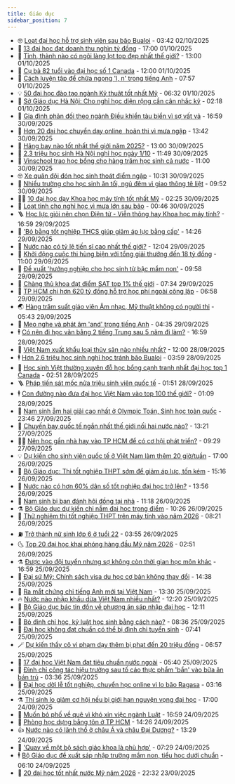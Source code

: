 ```yaml
---
title: Giáo dục
sidebar_position: 7
---
```


<!-- vnexpress-giao-duc:START -->
- 🤓 [Loạt đại học hỗ trợ sinh viên sau bão Bualoi](https://vnexpress.net/loat-dai-hoc-ho-tro-sinh-vien-sau-bao-bualoi-4946258.html) - 03:42 02/10/2025
- 🦆 [13 đại học đạt doanh thu nghìn tỷ đồng](https://vnexpress.net/13-dai-hoc-dat-doanh-thu-nghin-ty-dong-4945894.html) - 17:00 01/10/2025
- 🦩 [Tỉnh, thành nào có ngôi làng lọt top đẹp nhất thế giới?](https://vnexpress.net/tinh-thanh-nao-co-ngoi-lang-lot-top-dep-nhat-the-gioi-4945076.html) - 13:00 01/10/2025
- 🌮 [Cụ bà 82 tuổi vào đại học số 1 Canada](https://vnexpress.net/cu-ba-82-tuoi-vao-dai-hoc-so-1-canada-4946021.html) - 12:00 01/10/2025
- 🔭 [Cách luyện tập để chữa ngọng &#39;l, n&#39; trong tiếng Anh](https://vnexpress.net/cach-luyen-tap-de-chua-ngong-l-n-trong-tieng-anh-4945508.html) - 07:57 01/10/2025
- 💡 [50 đại học đào tạo ngành Kỹ thuật tốt nhất Mỹ](https://vnexpress.net/50-dai-hoc-dao-tao-nganh-ky-thuat-tot-nhat-my-4945526.html) - 06:32 01/10/2025
- 🥰 [Sở Giáo dục Hà Nội: Cho nghỉ học diện rộng cần cân nhắc kỹ](https://vnexpress.net/so-giao-duc-ha-noi-cho-nghi-hoc-dien-rong-can-can-nhac-ky-4945792.html) - 02:18 01/10/2025
- 🐲 [Gia đình phản đối theo ngành Điều khiển tàu biển vì sợ vất vả](https://vnexpress.net/gia-dinh-phan-doi-theo-nganh-dieu-khien-tau-bien-vi-so-vat-va-4942581.html) - 16:59 30/09/2025
- 🦒 [Hơn 20 đại học chuyển dạy online, hoãn thi vì mưa ngập](https://vnexpress.net/hon-20-dai-hoc-chuyen-day-online-hoan-thi-vi-mua-ngap-4945682.html) - 13:42 30/09/2025
- 🦆 [Hãng bay nào tốt nhất thế giới năm 2025?](https://vnexpress.net/hang-bay-nao-tot-nhat-the-gioi-nam-2025-4944506.html) - 13:00 30/09/2025
- 🧰 [2,3 triệu học sinh Hà Nội nghỉ học ngày 1/10](https://vnexpress.net/2-3-trieu-hoc-sinh-ha-noi-nghi-hoc-ngay-1-10-4945669.html) - 11:49 30/09/2025
- 🐘 [Vinschool trao học bổng cho hàng trăm học sinh cả nước](https://vnexpress.net/vinschool-trao-hoc-bong-cho-hang-tram-hoc-sinh-ca-nuoc-4945644.html) - 11:00 30/09/2025
- 🤓 [Xe quân đội đón học sinh thoát điểm ngập](https://vnexpress.net/xe-quan-doi-don-hoc-sinh-thoat-diem-ngap-4945641.html) - 10:31 30/09/2025
- 🧰 [Nhiều trường cho học sinh ăn tối, ngủ đêm vì giao thông tê liệt](https://vnexpress.net/nhieu-truong-cho-hoc-sinh-an-toi-ngu-dem-vi-giao-thong-te-liet-4945621.html) - 09:52 30/09/2025
- 🧑‍💻 [10 đại học dạy Khoa học máy tính tốt nhất Mỹ](https://vnexpress.net/10-dai-hoc-day-khoa-hoc-may-tinh-tot-nhat-my-4945266.html) - 02:25 30/09/2025
- 🫶 [Loạt tỉnh cho nghỉ học vì mưa lớn sau bão](https://vnexpress.net/loat-tinh-cho-nghi-hoc-vi-mua-lon-sau-bao-4945263.html) - 00:46 30/09/2025
- 🪜 [Học lực giỏi nên chọn Điện tử - Viễn thông hay Khoa học máy tính?](https://vnexpress.net/hoc-luc-gioi-nen-chon-dien-tu-vien-thong-hay-khoa-hoc-may-tinh-4942573.html) - 16:59 29/09/2025
- 🎊 [&#39;Bỏ bằng tốt nghiệp THCS giúp giảm áp lực bằng cấp&#39;](https://vnexpress.net/bo-bang-tot-nghiep-thcs-giup-giam-ap-luc-bang-cap-4945120.html) - 14:26 29/09/2025
- 🧐 [Nước nào có tỷ lệ tiến sĩ cao nhất thế giới?](https://vnexpress.net/nuoc-nao-co-ty-le-tien-si-cao-nhat-the-gioi-4944727.html) - 12:04 29/09/2025
- 🌈 [Khởi động cuộc thi hùng biện với tổng giải thưởng đến 18 tỷ đồng](https://vnexpress.net/khoi-dong-cuoc-thi-hung-bien-voi-tong-giai-thuong-den-18-ty-dong-4945159.html) - 11:00 29/09/2025
- 🥰 [Đề xuất &#39;hướng nghiệp cho học sinh từ bậc mầm non&#39;](https://vnexpress.net/de-xuat-huong-nghiep-cho-hoc-sinh-tu-bac-mam-non-4945081.html) - 09:58 29/09/2025
- 🎡 [Chàng thủ khoa đạt điểm SAT top 1% thế giới](https://vnexpress.net/chang-thu-khoa-dat-diem-sat-top-1-the-gioi-4945041.html) - 07:34 29/09/2025
- 🎊 [TP HCM chi hơn 620 tỷ đồng hỗ trợ học phí ngoài công lập](https://vnexpress.net/tp-hcm-chi-hon-620-ty-dong-ho-tro-hoc-phi-ngoai-cong-lap-4945009.html) - 06:58 29/09/2025
- 🌏 [Hàng trăm suất giáo viên Âm nhạc, Mỹ thuật không có người thi](https://vnexpress.net/hang-tram-suat-giao-vien-am-nhac-my-thuat-khong-co-nguoi-thi-4944971.html) - 05:43 29/09/2025
- 🥸 [Mẹo nghe và phát âm &#39;and&#39; trong tiếng Anh](https://vnexpress.net/meo-nghe-va-phat-am-and-trong-tieng-anh-4944940.html) - 04:35 29/09/2025
- 🕴 [Có nên đi học văn bằng 2 tiếng Trung sau 5 năm đi làm?](https://vnexpress.net/co-nen-di-hoc-van-bang-2-tieng-trung-sau-5-nam-di-lam-4942575.html) - 16:59 28/09/2025
- 💂 [Việt Nam xuất khẩu loại thủy sản nào nhiều nhất?](https://vnexpress.net/viet-nam-xuat-khau-loai-thuy-san-nao-nhieu-nhat-4944654.html) - 12:00 28/09/2025
- 🕴 [Hơn 2,6 triệu học sinh nghỉ học tránh bão Bualoi](https://vnexpress.net/nhieu-tinh-cho-hoc-sinh-nghi-hoc-tranh-bao-bualoi-4944593.html) - 03:59 28/09/2025
- 🌋 [Học sinh Việt thường xuyên đỗ học bổng cạnh tranh nhất đại học top 1 Canada](https://vnexpress.net/hoc-sinh-viet-thuong-xuyen-do-hoc-bong-canh-tranh-nhat-dai-hoc-top-1-canada-4944507.html) - 02:51 28/09/2025
- 🪜 [Pháp tiến sát mốc nửa triệu sinh viên quốc tế](https://vnexpress.net/phap-tien-sat-moc-nua-trieu-sinh-vien-quoc-te-4941195.html) - 01:51 28/09/2025
- 🕴 [Con đường nào đưa đại học Việt Nam vào top 100 thế giới?](https://vnexpress.net/con-duong-nao-dua-dai-hoc-viet-nam-vao-top-100-the-gioi-4939608.html) - 01:09 28/09/2025
- 🎃 [Nam sinh ẵm hai giải cao nhất ở Olympic Toán, Sinh học toàn quốc](https://vnexpress.net/nam-sinh-am-hai-giai-cao-nhat-o-olympic-toan-sinh-hoc-toan-quoc-4944326.html) - 23:46 27/09/2025
- 🦏 [Chuyến bay quốc tế ngắn nhất thế giới nối hai nước nào?](https://vnexpress.net/chuyen-bay-quoc-te-ngan-nhat-the-gioi-noi-hai-nuoc-nao-4944453.html) - 13:21 27/09/2025
- 🧑‍🏫 [Nên học gần nhà hay vào TP HCM để có cơ hội phát triển?](https://vnexpress.net/nen-hoc-gan-nha-hay-vao-tp-hcm-de-co-co-hoi-phat-trien-4942570.html) - 09:29 27/09/2025
- 💡 [Dự kiến cho sinh viên quốc tế ở Việt Nam làm thêm 20 giờ/tuần](https://vnexpress.net/du-kien-cho-sinh-vien-quoc-te-o-viet-nam-lam-them-20-gio-tuan-4944158.html) - 17:00 26/09/2025
- 🐎 [Bộ Giáo dục: Thi tốt nghiệp THPT sớm để giảm áp lực, tốn kém](https://vnexpress.net/bo-giao-duc-thi-tot-nghiep-thpt-som-de-giam-ap-luc-ton-kem-4944179.html) - 15:16 26/09/2025
- 🧰 [Nước nào có hơn 60% dân số tốt nghiệp đại học trở lên?](https://vnexpress.net/nuoc-nao-co-hon-60-dan-so-tot-nghiep-dai-hoc-tro-len-4943620.html) - 13:56 26/09/2025
- 🙉 [Nam sinh bị bạn đánh hội đồng tại nhà](https://vnexpress.net/nam-sinh-bi-ban-danh-hoi-dong-tai-nha-4944098.html) - 11:18 26/09/2025
- ⚗️ [Bộ Giáo dục dự kiến chỉ nắm đại học trọng điểm](https://vnexpress.net/bo-giao-duc-du-kien-chi-nam-dai-hoc-trong-diem-4944133.html) - 10:26 26/09/2025
- 🌝 [Thử nghiệm thi tốt nghiệp THPT trên máy tính vào năm 2026](https://vnexpress.net/thu-nghiem-thi-tot-nghiep-thpt-tren-may-tinh-vao-nam-2026-4944049.html) - 08:21 26/09/2025
- ⛽️ [Trở thành nữ sinh lớp 6 ở tuổi 22](https://vnexpress.net/tro-thanh-nu-sinh-lop-6-o-tuoi-22-4941201.html) - 03:55 26/09/2025
- 🌜 [Top 20 đại học khai phóng hàng đầu Mỹ năm 2026](https://vnexpress.net/top-20-dai-hoc-khai-phong-hang-dau-my-nam-2026-4943881.html) - 02:51 26/09/2025
- ⚗️ [Được vào đội tuyển nhưng sợ không còn thời gian học môn khác](https://vnexpress.net/duoc-vao-doi-tuyen-nhung-so-khong-con-thoi-gian-hoc-mon-khac-4942568.html) - 16:59 25/09/2025
- 🧰 [Đại sứ Mỹ: Chính sách visa du học cơ bản không thay đổi](https://vnexpress.net/dai-su-my-chinh-sach-visa-du-hoc-co-ban-khong-thay-doi-4943671.html) - 14:38 25/09/2025
- 🤗 [Ra mắt chứng chỉ tiếng Anh mới tại Việt Nam](https://vnexpress.net/ra-mat-chung-chi-tieng-anh-moi-tai-viet-nam-4943729.html) - 13:30 25/09/2025
- 🔥 [Nước nào nhập khẩu dừa Việt Nam nhiều nhất?](https://vnexpress.net/nuoc-nao-nhap-khau-dua-viet-nam-nhieu-nhat-4943676.html) - 12:20 25/09/2025
- 💪 [Bộ Giáo dục bác tin đồn về phương án sáp nhập đại học](https://vnexpress.net/bo-giao-duc-bac-tin-don-ve-phuong-an-sap-nhap-dai-hoc-4943727.html) - 12:11 25/09/2025
- 💂 [Bỏ đình chỉ học, kỷ luật học sinh bằng cách nào?](https://vnexpress.net/bo-dinh-chi-hoc-ky-luat-hoc-sinh-bang-cach-nao-4943218.html) - 08:36 25/09/2025
- 🌮 [Đại học không đạt chuẩn có thể bị đình chỉ tuyển sinh](https://vnexpress.net/dai-hoc-khong-dat-chuan-co-the-bi-dinh-chi-tuyen-sinh-4943480.html) - 07:41 25/09/2025
- 🪄 [Dự kiến thầy cô vi phạm dạy thêm bị phạt đến 20 triệu đồng](https://vnexpress.net/du-kien-thay-co-vi-pham-day-them-bi-phat-den-20-trieu-dong-4943586.html) - 06:57 25/09/2025
- 🎡 [17 đại học Việt Nam đạt tiêu chuẩn nước ngoài](https://vnexpress.net/17-dai-hoc-viet-nam-dat-tieu-chuan-nuoc-ngoai-4943570.html) - 05:40 25/09/2025
- 🌈 [Đình chỉ công tác hiệu trưởng sau tố cáo thực phẩm &#39;bẩn&#39; vào bữa ăn bán trú](https://vnexpress.net/thuc-pham-ban-4943452.html) - 03:36 25/09/2025
- 🎊 [Đại học dời lễ tốt nghiệp, chuyển học online vì lo bão Ragasa](https://vnexpress.net/dai-hoc-doi-le-tot-nghiep-chuyen-hoc-online-vi-lo-bao-ragasa-4943446.html) - 03:16 25/09/2025
- ⚗️ [Thí sinh lo giảm cơ hội nếu bị giới hạn nguyện vọng đại học](https://vnexpress.net/thi-sinh-lo-giam-co-hoi-neu-bi-gioi-han-nguyen-vong-dai-hoc-4942751.html) - 17:00 24/09/2025
- 🌁 [Muốn bỏ phố về quê vì khó xin việc ngành Luật](https://vnexpress.net/muon-bo-pho-ve-que-vi-kho-xin-viec-nganh-luat-4942574.html) - 16:59 24/09/2025
- 🦏 [Phòng học dựng bằng tôn ở TP HCM](https://vnexpress.net/phong-hoc-dung-bang-ton-o-tp-hcm-4943246.html) - 14:26 24/09/2025
- 👍 [Nước nào có lãnh thổ ở châu Á và châu Đại Dương?](https://vnexpress.net/nuoc-nao-co-lanh-tho-o-chau-a-va-chau-dai-duong-4943258.html) - 13:29 24/09/2025
- 🌈 [&#39;Quay về một bộ sách giáo khoa là phù hợp&#39;](https://vnexpress.net/quay-ve-mot-bo-sach-giao-khoa-la-phu-hop-4940260.html) - 07:29 24/09/2025
- 🕴 [Bộ Giáo dục đề xuất sáp nhập trường mầm non, tiểu học dưới chuẩn](https://vnexpress.net/de-xuat-sap-nhap-truong-hoc-cua-bo-giao-duc-va-dao-tao-4943006.html) - 06:10 24/09/2025
- 🧰 [20 đại học tốt nhất nước Mỹ năm 2026](https://vnexpress.net/20-dai-hoc-tot-nhat-nuoc-my-nam-2026-4942832.html) - 22:32 23/09/2025<!-- vnexpress-giao-duc:END -->
